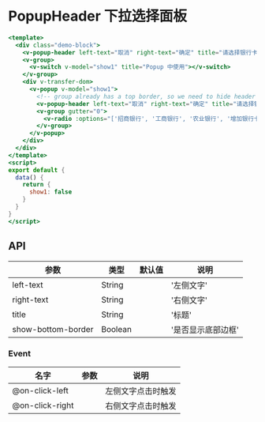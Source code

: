 # PopupHeader 下拉选择面板


```handlebars
<template>
  <div class="demo-block">
    <v-popup-header left-text="取消" right-text="确定" title="请选择银行卡"></v-popup-header>
    <v-group>
      <v-switch v-model="show1" title="Popup 中使用"></v-switch>
    </v-group>
    <div v-transfer-dom>
      <v-popup v-model="show1">
        <!-- group already has a top border, so we need to hide header's bottom border-->
        <v-popup-header left-text="取消" right-text="确定" title="请选择银行卡" :show-bottom-border="false" @on-click-left="show1 = false" @on-click-right="show1 = false"></v-popup-header>
        <v-group gutter="0">
          <v-radio :options="['招商银行', '工商银行', '农业银行', '增加银行卡']"></v-radio>
        </v-group>
      </v-popup>
    </div>
  </div>
</template>
<script>
export default {
  data() {
    return {
      show1: false
    }
  }
}
</script>
```


## API

| 参数 | 类型 | 默认值 | 说明 |
| --- | --- | --- | --- |
| left-text | String | | '左侧文字' | 
| right-text | String | | '右侧文字' | 
| title | String | | '标题' | 
| show-bottom-border | Boolean | | '是否显示底部边框' | 

### Event 
| 名字 | 参数 | 说明 |
| --- | --- | --- |
| @on-click-left |  | 左侧文字点击时触发 |
| @on-click-right |  | 右侧文字点击时触发 |
